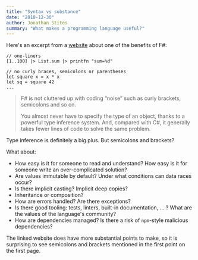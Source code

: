 ```yaml
---
title: "Syntax vs substance"
date: "2018-12-30"
author: Jonathan Stites
summary: "What makes a programming language useful?"
---
```


Here's an excerpt from a [website](https://fsharpforfunandprofit.com/why-use-fsharp/) about one of the benefits of F#:

```
// one-liners
[1..100] |> List.sum |> printfn "sum=%d"

// no curly braces, semicolons or parentheses
let square x = x * x
let sq = square 42
...
```
> F# is not cluttered up with coding “noise” such as curly brackets, semicolons and so on.
>
> You almost never have to specify the type of an object, thanks to a powerful type inference system. And, compared with C#, it generally takes fewer lines of code to solve the same problem.

Type inference is definitely a big plus. But semicolons and brackets?

What about:
- How easy is it for someone to read and understand? How easy is it for someone write an over-complicated solution?
- Are values immutable by default? Under what conditions can data races occur?
- Is there implicit casting? Implicit deep copies?
- Inheritance or composition?
- How are errors handled? Are there exceptions?
- Is there good tooling: tests, linters, built-in documentation, ... ? What are the values of the language's community?
- How are dependencies managed? Is there a risk of `npm`-style malicious dependencies?

The linked website does have more substantial points to make, so it is surprising to see semicolons and brackets mentioned in the first point on the first page.